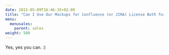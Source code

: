 ```yaml
---
date: 2015-05-09T16:46:35+02:00
title: "Can I Use Our Mockups for Confluence (or JIRA) License Both for Staging and Production Environments?"
menu:
  menusales:
    parent: sales
weight: 580
---
```


Yes, yes you can. :)